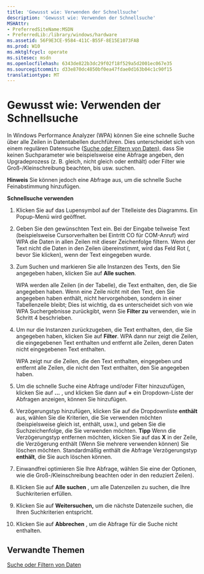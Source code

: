```yaml
---
title: 'Gewusst wie: Verwenden der Schnellsuche'
description: 'Gewusst wie: Verwenden der Schnellsuche'
MSHAttr:
- PreferredSiteName:MSDN
- PreferredLib:/library/windows/hardware
ms.assetid: 56F9E3CE-9584-411C-B55F-8E15E1073FAB
ms.prod: W10
ms.mktglfcycl: operate
ms.sitesec: msdn
ms.openlocfilehash: 6343de822b3dc29f02f18f529a5d2001ec067e35
ms.sourcegitcommit: d33e870dc4850bf0ea47fdae0d163b04c1c90f15
translationtype: MT
---
```

# <a name="how-to-use-quick-search"></a>Gewusst wie: Verwenden der Schnellsuche


In Windows Performance Analyzer (WPA) können Sie eine schnelle Suche über alle Zeilen in Datentabellen durchführen. Dies unterscheidet sich von einem regulären Datensuche ([Suche oder Filtern von Daten](search-or-filter-data.md)), dass Sie keinen Suchparameter wie beispielsweise eine Abfrage angeben, den Upgradeprozess (z. B. gleich, nicht gleich oder enthält) oder Filter wie Groß-/Kleinschreibung beachten, bis usw. suchen.

**Hinweis**  Sie können jedoch eine Abfrage aus, um die schnelle Suche Feinabstimmung hinzufügen.

 

**Schnellsuche verwenden**

1.  Klicken Sie auf das Lupensymbol auf der Titelleiste des Diagramms. Ein Popup-Menü wird geöffnet.

2.  Geben Sie den gewünschten Text ein. Bei der Eingabe teilweise Text (beispielsweise Cursorverhalten bei Eintritt CO für COM-Anruf) wird WPA die Daten in allen Zeilen mit dieser Zeichenfolge filtern. Wenn der Text nicht die Daten in den Zeilen übereinstimmt, wird das Feld Rot (, bevor Sie klicken), wenn der Text eingegeben wurde.

3.  Zum Suchen und markieren Sie alle Instanzen des Texts, den Sie angegeben haben, klicken Sie auf **Alle suchen**.

    WPA werden alle Zeilen (in der Tabelle), die Text enthalten, den, die Sie angegeben haben. Wenn eine Zeile nicht mit den Text, den Sie angegeben haben enthält, nicht hervorgehoben, sondern in einer Tabellenzeile bleibt; Dies ist wichtig, da es unterscheidet sich von wie WPA Suchergebnisse zurückgibt, wenn Sie **Filter zu** verwenden, wie in Schritt 4 beschrieben.

4.  Um nur die Instanzen zurückzugeben, die Text enthalten, den, die Sie angegeben haben, klicken Sie auf **Filter**. WPA dann nur zeigt die Zeilen, die eingegebenen Text enthalten und entfernt alle Zeilen, deren Daten nicht eingegebenen Text enthalten.

    WPA zeigt nur die Zeilen, die den Text enthalten, eingegeben und entfernt alle Zeilen, die nicht den Text enthalten, den Sie angegeben haben.

5.  Um die schnelle Suche eine Abfrage und/oder Filter hinzuzufügen, klicken Sie auf **...** , und klicken Sie dann auf **+** ein Dropdown-Liste der Abfragen anzeigen, können Sie hinzufügen.

6.  Verzögerungstyp hinzufügen, klicken Sie auf die Dropdownliste **enthält** aus, wählen Sie die Kriterien, die Sie verwenden möchten (beispielsweise gleich ist, enthält, usw.), und geben Sie die Suchzeichenfolge, die Sie verwenden möchten.
    **Tipp**  Wenn die Verzögerungstyp entfernen möchten, klicken Sie auf das **X** in der Zeile, die Verzögerung enthält (Wenn Sie mehrere verwenden können) Sie löschen möchten. Standardmäßig enthält die Abfrage Verzögerungstyp **enthält**, die Sie auch löschen können.

     

7.  Einwandfrei optimieren Sie Ihre Abfrage, wählen Sie eine der Optionen, wie die Groß-/Kleinschreibung beachten oder in den reduziert Zeilen).
8.  Klicken Sie auf **Alle suchen** , um alle Datenzeilen zu suchen, die Ihre Suchkriterien erfüllen.
9.  Klicken Sie auf **Weitersuchen,** um die nächste Datenzeile suchen, die Ihren Suchkriterien entspricht.
10. Klicken Sie auf **Abbrechen** , um die Abfrage für die Suche nicht enthalten.

## <a name="related-topics"></a>Verwandte Themen


[Suche oder Filtern von Daten](search-or-filter-data.md)

 

 








